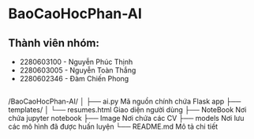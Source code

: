# BaoCaoHocPhan-AI

## Thành viên nhóm:
- 2280603100 - Nguyễn Phúc Thịnh
- 2280603005 - Nguyễn Toàn Thắng
- 2280602346 - Đàm Chiến Phong
##
/BaoCaoHocPhan-AI/ 
│ 
├── ai.py  Mã nguồn chính chứa Flask app 
├── templates/ 
│ └── resumes.html  Giao diện người dùng 
├── NoteBook Nơi chứa jupyter notebook 
├── Image Nơi chứa các CV
├── models Nơi lưu các mô hình đã được huấn luyện
└── README.md Mô tả chi tiết 

